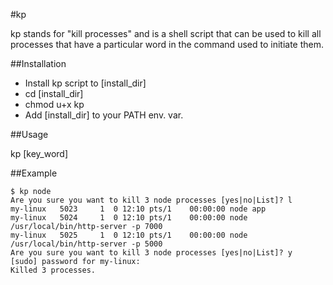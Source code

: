 #kp

kp stands for "kill processes" and is a shell script that can be used to kill 
all processes that have a particular word in the command used to initiate them.

##Installation

* Install kp script to [install_dir]
* cd [install_dir]
* chmod u+x kp
* Add [install_dir] to your PATH env. var.

##Usage

kp [key_word]

##Example

```
$ kp node
Are you sure you want to kill 3 node processes [yes|no|List]? l
my-linux   5023     1  0 12:10 pts/1    00:00:00 node app
my-linux   5024     1  0 12:10 pts/1    00:00:00 node /usr/local/bin/http-server -p 7000
my-linux   5025     1  0 12:10 pts/1    00:00:00 node /usr/local/bin/http-server -p 5000
Are you sure you want to kill 3 node processes [yes|no|List]? y
[sudo] password for my-linux:
Killed 3 processes.
